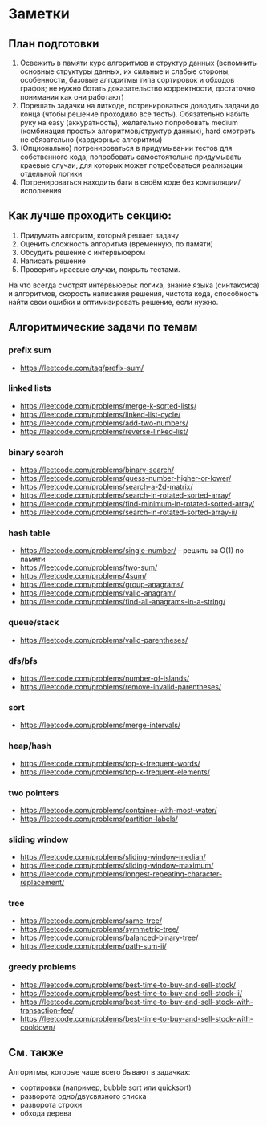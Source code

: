 # Заметки

## План подготовки

1. Освежить в памяти курс алгоритмов и структур данных (вспомнить основные структуры данных, их сильные и слабые стороны, особенности, базовые алгоритмы типа сортировок и обходов графов; не нужно ботать доказательство корректности, достаточно понимания как они работают)
2. Порешать задачки на литкоде, потренироваться доводить задачи до конца (чтобы решение проходило все тесты). Обязательно набить руку на easy (аккуратность), желательно попробовать medium (комбинация простых алгоритмов/структур данных), hard смотреть не обязательно (хардкорные алгоритмы)
3. (Опционально) потренироваться в придумывании тестов для собственного кода, попробовать самостоятельно придумывать краевые случаи, для которых может потребоваться реализации отдельной логики
4. Потренироваться находить баги в своём коде без компиляции/исполнения


## Как лучше проходить секцию:

1. Придумать алгоритм, который решает задачу
2. Оценить сложность алгоритма (временную, по памяти)
3. Обсудить решение с интервьюером
4. Написать решение
5. Проверить краевые случаи, покрыть тестами.  

На что всегда смотрят интервьюеры: логика, знание языка (синтаксиса) и алгоритмов, скорость написания решения, чистота кода, способность найти свои ошибки и оптимизировать решение, если нужно.


## Алгоритмические задачи по темам

### prefix sum

* https://leetcode.com/tag/prefix-sum/ 


### linked lists

* https://leetcode.com/problems/merge-k-sorted-lists/ 
* https://leetcode.com/problems/linked-list-cycle/ 
* https://leetcode.com/problems/add-two-numbers/ 
* https://leetcode.com/problems/reverse-linked-list/ 


### binary search

* https://leetcode.com/problems/binary-search/ 
* https://leetcode.com/problems/guess-number-higher-or-lower/ 
* https://leetcode.com/problems/search-a-2d-matrix/ 
* https://leetcode.com/problems/search-in-rotated-sorted-array/ 
* https://leetcode.com/problems/find-minimum-in-rotated-sorted-array/ 
* https://leetcode.com/problems/search-in-rotated-sorted-array-ii/ 


### hash table

* https://leetcode.com/problems/single-number/  - решить за O(1) по памяти
* https://leetcode.com/problems/two-sum/ 
* https://leetcode.com/problems/4sum/ 
* https://leetcode.com/problems/group-anagrams/ 
* https://leetcode.com/problems/valid-anagram/ 
* https://leetcode.com/problems/find-all-anagrams-in-a-string/ 


### queue/stack

* https://leetcode.com/problems/valid-parentheses/ 


### dfs/bfs

* https://leetcode.com/problems/number-of-islands/ 
* https://leetcode.com/problems/remove-invalid-parentheses/ 


### sort

* https://leetcode.com/problems/merge-intervals/ 


### heap/hash

* https://leetcode.com/problems/top-k-frequent-words/ 
* https://leetcode.com/problems/top-k-frequent-elements/ 


### two pointers

* https://leetcode.com/problems/container-with-most-water/ 
* https://leetcode.com/problems/partition-labels/ 


### sliding window

* https://leetcode.com/problems/sliding-window-median/ 
* https://leetcode.com/problems/sliding-window-maximum/ 
* https://leetcode.com/problems/longest-repeating-character-replacement/ 


### tree

* https://leetcode.com/problems/same-tree/ 
* https://leetcode.com/problems/symmetric-tree/ 
* https://leetcode.com/problems/balanced-binary-tree/ 
* https://leetcode.com/problems/path-sum-ii/ 

### greedy problems

* https://leetcode.com/problems/best-time-to-buy-and-sell-stock/ 
* https://leetcode.com/problems/best-time-to-buy-and-sell-stock-ii/ 
* https://leetcode.com/problems/best-time-to-buy-and-sell-stock-with-transaction-fee/ 
* https://leetcode.com/problems/best-time-to-buy-and-sell-stock-with-cooldown/


## См. также

Алгоритмы, которые чаще всего бывают в задачках:
* сортировки (например, bubble sort или quicksort)
* разворота одно/двусвязного списка
* разворота строки
* обхода дерева
